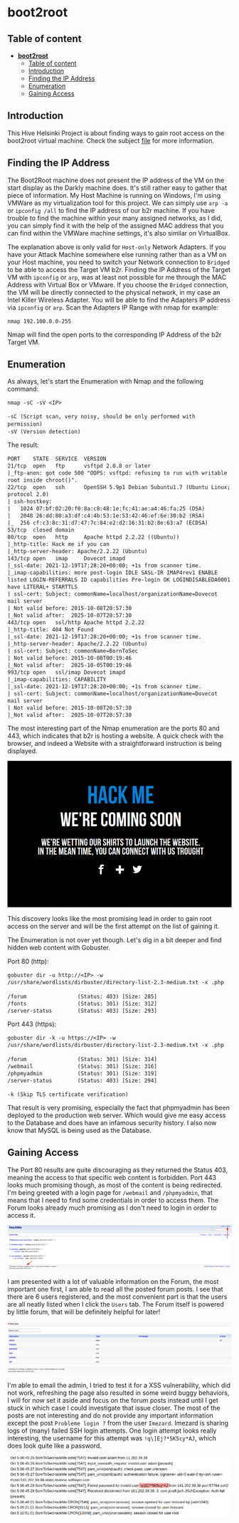 # **boot2root**

## Table of content

- [**boot2root**](#boot2root)
  - [Table of content](#table-of-content)
  - [Introduction](#introduction)
  - [Finding the IP Address](#finding-the-ip-address)
  - [Enumeration](#enumeration)
  - [Gaining Access](#gaining-access)


## Introduction

This Hive Helsinki Project is about finding ways to gain root access on the boot2root virtual machine. Check the subject [file](https:linkmissing) for more information.

## Finding the IP Address

The Boot2Root machine does not present the IP address of the VM on the start display as the Darkly machine does.
It's still rather easy to gather that piece of information. My Host Machine is running on Windows, I'm using VMWare as my virtualization tool for this project.
We can simply use `arp -a` or `ipconfig /all` to find the IP address of our b2r machine. If you have trouble to find the machine within your many assigned networks, as I did, you can simply find it with the help of the assigned MAC address that you can find within the VMWare machine settings, it's also similar on VirtualBox.

The explanation above is only valid for `Host-only` Network Adapters. If you have your Attack Machine somewhere else running rather than as a VM on your Host machine, you need to switch your Network connection to `Bridged` to be able to access the Target VM b2r. Finding the IP Address of the Target VM with `ipconfig` or `arp`, was at least not possible for me through the MAC Address with Virtual Box or VMware. If you choose the `Bridged` connection, the VM will be directly connected to the physical network, in my case an Intel Killer Wireless Adapter. You will be able to find the Adapters IP address via `ipconfig` or `arp`.
Scan the Adapters IP Range with nmap for example:

```
nmap 192.100.0.0-255
```
Nmap will find the open ports to the corresponding IP Address of the b2r Target VM.

## Enumeration

As always, let's start the Enumeration with Nmap and the following command:
```
nmap -sC -sV <IP>
```
`-sC (Script scan, very noisy, should be only performed with permission)` <br>
`-sV (Version detection)`

The result:
```
PORT    STATE  SERVICE  VERSION
21/tcp  open   ftp      vsftpd 2.0.8 or later
|_ftp-anon: got code 500 "OOPS: vsftpd: refusing to run with writable root inside chroot()".
22/tcp  open   ssh      OpenSSH 5.9p1 Debian 5ubuntu1.7 (Ubuntu Linux; protocol 2.0)
| ssh-hostkey:
|   1024 07:bf:02:20:f0:8a:c8:48:1e:fc:41:ae:a4:46:fa:25 (DSA)
|   2048 26:dd:80:a3:df:c4:4b:53:1e:53:42:46:ef:6e:30:b2 (RSA)
|_  256 cf:c3:8c:31:d7:47:7c:84:e2:d2:16:31:b2:8e:63:a7 (ECDSA)
53/tcp  closed domain
80/tcp  open   http     Apache httpd 2.2.22 ((Ubuntu))
|_http-title: Hack me if you can
|_http-server-header: Apache/2.2.22 (Ubuntu)
143/tcp open   imap     Dovecot imapd
|_ssl-date: 2021-12-19T17:28:20+00:00; +1s from scanner time.
|_imap-capabilities: more post-login IDLE SASL-IR IMAP4rev1 ENABLE listed LOGIN-REFERRALS ID capabilities Pre-login OK LOGINDISABLEDA0001 have LITERAL+ STARTTLS
| ssl-cert: Subject: commonName=localhost/organizationName=Dovecot mail server
| Not valid before: 2015-10-08T20:57:30
|_Not valid after:  2025-10-07T20:57:30
443/tcp open   ssl/http Apache httpd 2.2.22
|_http-title: 404 Not Found
|_ssl-date: 2021-12-19T17:28:20+00:00; +1s from scanner time.
|_http-server-header: Apache/2.2.22 (Ubuntu)
| ssl-cert: Subject: commonName=BornToSec
| Not valid before: 2015-10-08T00:19:46
|_Not valid after:  2025-10-05T00:19:46
993/tcp open   ssl/imap Dovecot imapd
|_imap-capabilities: CAPABILITY
|_ssl-date: 2021-12-19T17:28:20+00:00; +1s from scanner time.
| ssl-cert: Subject: commonName=localhost/organizationName=Dovecot mail server
| Not valid before: 2015-10-08T20:57:30
|_Not valid after:  2025-10-07T20:57:30
```

The most interesting part of the Nmap enumeration are the ports 80 and 443, which indicates that b2r is hosting a website. A quick check with the browser, and indeed a Website with a straightforward instruction is being displayed.

<p align="center">
  <img src="https://github.com/iljaSL/boot2root/blob/main/images/writeup1/http_landing_page.png">
</p>

This discovery looks like the most promising lead in order to gain root access on the server and will be the first attempt on the list of gaining it.

The Enumeration is not over yet though. Let's dig in a bit deeper and find hidden web content with Gobuster.

Port 80 (http):
```
gobuster dir -u http://<IP> -w /usr/share/wordlists/dirbuster/directory-list-2.3-medium.txt -x .php

/forum                (Status: 403) [Size: 285]
/fonts                (Status: 301) [Size: 312]
/server-status        (Status: 403) [Size: 293]
```
Port 443 (https):
```
gobuster dir -k -u https://<IP> -w /usr/share/wordlists/dirbuster/directory-list-2.3-medium.txt -x .php

/forum                (Status: 301) [Size: 314]
/webmail              (Status: 301) [Size: 316]
/phpmyadmin           (Status: 301) [Size: 319]
/server-status        (Status: 403) [Size: 294]
```
`-k (Skip TLS certificate verification)`

That result is very promising, especially the fact that phpmyadmin has been deployed to the production web server. Which would give me easy access to the Database and does have an infamous security history. I also now know that MySQL is being used as the Database.

## Gaining Access

The Port 80 results are quite discouraging as they returned the Status 403, meaning the access to that specific web content is forbidden. Port 443 looks much promising though, as most of the content is being redirected. I'm being greeted with a login page for `/webmail` and `/phpmyadmin`, that means that I need to find some credentials in order to access them. The Forum looks already much promising as I don't need to login in order to access it.

<p align="center">
  <img src="https://github.com/iljaSL/boot2root/blob/main/images/writeup1/forum_landing_page.png">
</p>

I am presented with a lot of valuable information on the Forum, the most important one first, I am able to read all the posted forum posts. I see that there are 6 users registered, and the most convenient part is that the users are all neatly listed when I click the `Users` tab. The Forum itself is powered by little forum, that will be definitely helpful for later!

<p align="center">
  <img src="https://github.com/iljaSL/boot2root/blob/main/images/writeup1/forum_user_area.png">
</p>

I'm able to email the admin, I tried to test it for a XSS vulnerability, which did not work, refreshing the page also resulted in some weird buggy behaviors, I will for now set it aside and focus on the forum posts instead until I get stuck in which case I could investigate that issue closer.
The most of the posts are not interesting and do not provide any important information except the post `Probleme login ?` from the user `Imezard`. Imezard is sharing logs of (many) failed SSH login attempts. One login attempt looks really interesting, the username for this attempt was `!q\]Ej?*5K5cy*AJ`, which does look quite like a password.

<p align="center">
  <img src="https://github.com/iljaSL/boot2root/blob/main/images/writeup1/user_logs_with_pw.png">
</p>
